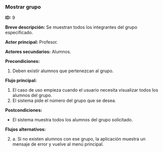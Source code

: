 ### Mostrar grupo

**ID:** 9

**Breve descripción:** Se muestran todos los integrantes del grupo especificado.

**Actor principal:** Profesor.

**Actores secundarios:** Alumnos.

**Precondiciones:**

1. Deben existir alumnos que pertenezcan al grupo.

**Flujo principal:**

1. El caso de uso empieza cuando el usuario necesita visualizar todos los alumnos del grupo.
2. El sistema pide el número del grupo que se desea.

**Postcondiciones:**

* El sistema muestra todos los alumnos del grupo solicitado.

**Flujos alternativos:**

2. a. Si no existen alumnos con ese grupo, la aplicación muestra un mensaje de error y vuelve al menú principal.
